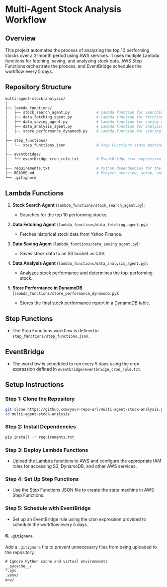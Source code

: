 # Multi-Agent Stock Analysis Workflow

## Overview

This project automates the process of analyzing the top 10 performing stocks over a 3-month period using AWS services. It uses multiple Lambda functions for fetching, saving, and analyzing stock data. AWS Step Functions orchestrate the process, and EventBridge schedules the workflow every 5 days.

## Repository Structure

```bash
multi-agent-stock-analysis/
│
├── lambda_functions/
│   ├── stock_search_agent.py            # Lambda function for searching top stocks
│   ├── data_fetching_agent.py           # Lambda function for fetching stock data
│   ├── data_saving_agent.py             # Lambda function for saving data to S3
│   ├── data_analysis_agent.py           # Lambda function for analyzing stock performance
│   ├── store_performance_dynamodb.py    # Lambda function for storing analysis in DynamoDB
│
├── step_functions/
│   └── step_functions.json              # Step Functions state machine definition
│
├── eventbridge/
│   └── eventbridge_cron_rule.txt        # EventBridge cron expression for scheduling the workflow
│
├── requirements.txt                     # Python dependencies for the Lambda functions
├── README.md                            # Project overview, setup, and instructions
└── .gitignore
```

## Lambda Functions

1. **Stock Search Agent** (`lambda_functions/stock_search_agent.py`):
   - Searches for the top 10 performing stocks.

2. **Data Fetching Agent** (`lambda_functions/data_fetching_agent.py`):
   - Fetches historical stock data from Yahoo Finance.

3. **Data Saving Agent** (`lambda_functions/data_saving_agent.py`):
   - Saves stock data to an S3 bucket as CSV.

4. **Data Analysis Agent** (`lambda_functions/data_analysis_agent.py`):
   - Analyzes stock performance and determines the top-performing stock.

5. **Store Performance in DynamoDB** (`lambda_functions/store_performance_dynamodb.py`):
   - Stores the final stock performance report in a DynamoDB table.

## Step Functions

- The Step Functions workflow is defined in `step_functions/step_functions.json`.

## EventBridge

- The workflow is scheduled to run every 5 days using the cron expression defined in `eventbridge/eventbridge_cron_rule.txt`.

## Setup Instructions

### Step 1: Clone the Repository

```bash
git clone https://github.com/your-repo-url/multi-agent-stock-analysis.git
cd multi-agent-stock-analysis
```
### Step 2: Install Dependencies

```bash
pip install -r requirements.txt
```

### Step 3: Deploy Lambda Functions

- Upload the Lambda functions to AWS and configure the appropriate IAM roles for accessing S3, DynamoDB, and other AWS services.

### Step 4: Set Up Step Functions

- Use the Step Functions JSON file to create the state machine in AWS Step Functions.

### Step 5: Schedule with EventBridge

- Set up an EventBridge rule using the cron expression provided to schedule the workflow every 5 days.

#### **6. `.gitignore`**

Add a `.gitignore` file to prevent unnecessary files from being uploaded to the repository.

```txt
# Ignore Python cache and virtual environments
__pycache__/
*.pyc
.venv/
env/